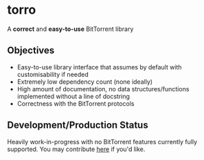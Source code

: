 # torro

A **correct** and **easy-to-use** BitTorrent library

## Objectives

- Easy-to-use library interface that assumes by default with customisability if needed
- Extremely low dependency count (none ideally)
- High amount of documentation, no data structures/functions implemented without a line of docstring
- Correctness with the BitTorrent protocols

## Development/Production Status

Heavily work-in-progress with no BitTorrent features currently fully supported. You may contribute [here](https://github.com/owez/torro) if you'd like.
